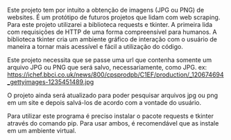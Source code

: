 Este projeto tem por intuito a obtenção de imagens (JPG ou PNG) de websites. É um protótipo de futuros projetos que lidam com web scraping. Para este projeto utilizarei a biblioteca requests e tkinter. A primeira lida com requisições de HTTP de uma forma compreensível para humanos. A biblioteca tkinter cria um ambiente gráfico de interação com o usuário de maneira a tornar mais acessível e fácil a utilização do código.

Este projeto necessita que se passe uma url que contenha somente um arquivo JPG ou PNG que será salvo, necessariamente, como JPG.
ex: https://ichef.bbci.co.uk/news/800/cpsprodpb/C1EF/production/_120674694_gettyimages-1235451489.jpg

O projeto ainda será atualizado para poder pesquisar arquivos jpg ou png em um site e depois salvá-los de acordo com a vontade do usuário.

Para utilizar este programa é preciso instalar o pacote requests e tkinter através do comando pip. Para usar ambos, é recomendável que as instale em um ambiente virtual.


